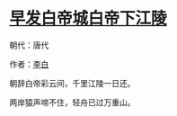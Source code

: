 # [早发白帝城白帝下江陵](http://so.gushiwen.org/view_8345.aspx)

朝代：唐代

作者：[李白](http://so.gushiwen.org/author_247.aspx)

朝辞白帝彩云间，千里江陵一日还。

两岸猿声啼不住，轻舟已过万重山。

